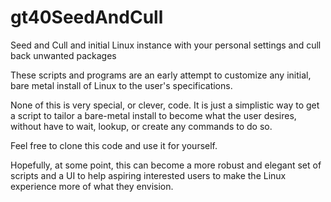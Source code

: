 # gt40SeedAndCull

Seed and Cull and initial Linux instance with your personal settings and cull back unwanted packages

These scripts and programs are an early attempt to customize any initial, bare metal install of Linux to the user's specifications.

None of this is very special, or clever, code. It is just a simplistic way to get a script to tailor a bare-metal install to become what the user desires, without have to wait, lookup, or create any commands to do so.

Feel free to clone this code and use it for yourself.

Hopefully, at some point, this can become a more robust and elegant set of scripts and a UI to help aspiring interested users to make the Linux experience more of what they envision.
